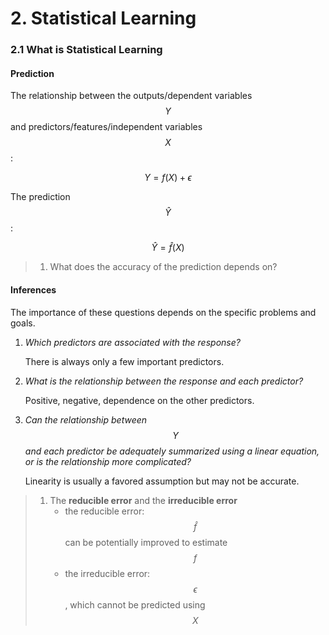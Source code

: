 # 2. Statistical Learning

### 2.1 What is Statistical Learning

#### Prediction

The relationship between the outputs/dependent variables  $$Y$$ and predictors/features/independent variables $$X$$ :

$$
Y = f(X) + \epsilon
$$

The prediction $$\hat{Y} $$ :

$$
\hat{Y} = \hat{f}(X)
$$

> 1. What does the accuracy of the prediction depends on?

#### Inferences

The importance of these questions depends on the specific problems and goals.

1. _Which predictors are associated with the response?_

   There is always only a few important predictors.

2. _What is the relationship between the response and each predictor?_

   Positive, negative, dependence on the other predictors.

3. _Can the relationship between_ $$Y$$_and each predictor be adequately summarized using a linear equation, or is the relationship more complicated?_

   Linearity is usually a favored assumption but may not be accurate. 

> 1. The **reducible error** and the **irreducible error**
>    * the reducible error: $$\hat{f}$$ can be potentially improved to estimate $$f$$
>    * the irreducible error: $$\epsilon $$, which cannot be predicted using $$X$$

